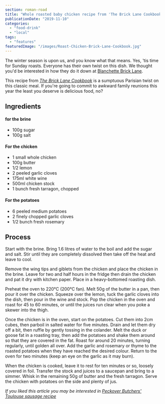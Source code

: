 ```yaml
---
section: roman-road
title: "Whole roasted baby chicken recipe from 'The Brick Lane Cookbook'"
publicationDate: "2019-11-10"
categories: 
  - "food-drink"
  - "local"
tags: 
  - "features"
featuredImage: "/images/Roast-Chicken-Brick-Lane-Cookbook.jpg"
---
```


The winter season is upon us, and you know what that means. Yes, 'tis time for Sunday roasts. Everyone has their own twist on this dish. We thought you'd be interested in how they do it down at [Blanchette Brick Lane](https://www.blanchettebricklane.co.uk/).

This recipe from _[The Brick Lane Cookbook](https://www.amazon.co.uk/Brick-Lane-Cookbook-Dina-Begum/dp/0957037392)_ is a sumptuous Parisian twist on this classic meal. If you're going to commit to awkward family reunions this year the least you deserve is delicious food, no?

## Ingredients

#### for the brine

- 100g sugar
- 100g salt

#### For the chicken

- 1 small whole chicken
- 100g butter
- 1/2 lemon
- 2 peeled garlic cloves
- 175ml white wine
- 500ml chicken stock
- 1 bunch fresh tarragon, chopped

#### For the potatoes

- 6 peeled medium potatoes
- 2 finely chopped garlic cloves
- 1/2 bunch fresh rosemary

## Process

Start with the brine. Bring 1.6 litres of water to the boil and add the sugar and salt. Stir until they are completely dissolved then take off the heat and leave to cool.

Remove the wing tips and giblets from the chicken and place the chicken in the brine. Leave for two and half hours in the fridge then drain the chicken and pat it dry with kitchen paper. Place in a heavy-bottomed roasting dish.

Preheat the oven to 220°C (200°C fan). Melt 50g of the butter in a pan, then pour it over the chicken. Squeeze over the lemon, tuck the garlic cloves into the dish, then pour in the wine and stock. Pop the chicken in the oven and roast for 45 to 60 minutes, or until the juices run clear when you poke a skewer into the thigh.

Once the chicken is in the oven, start on the potatoes. Cut them into 2cm cubes, then parboil in salted water for five minutes. Drain and let them dry off a bit, then ruffle by gently tossing in the colander. Melt the duck or goose fat in a roasting tray, then add the potatoes and shake them around so that they are covered in the fat. Roast for around 20 minutes, turning regularly, until golden all over. Add the garlic and rosemary or thyme to the roasted potatoes when they have reached the desired colour. Return to the oven for two minutes (keep an eye on the garlic as it may burn).

When the chicken is cooked, leave it to rest for ten minutes or so, loosely covered in foil. Transfer the stock and juices to a saucepan and bring to a simmer. Whisk in the remaining 50g of butter and the fresh tarragon. Serve the chicken with potatoes on the side and plenty of jus.

_If you liked this article you may be interested in [Peckover Butchers' Toulouse sausage recipe](https://romanroadlondon.com/peckover-butchers-toulouse-sausage-recipe/)_
